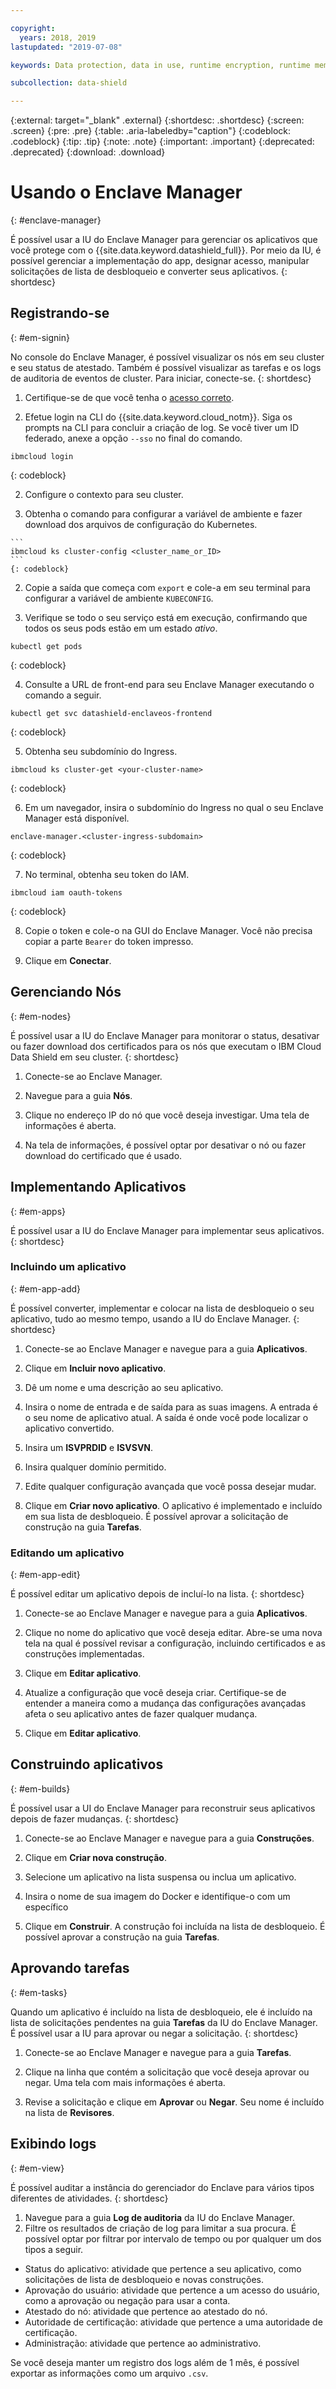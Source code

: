 ```yaml
---

copyright:
  years: 2018, 2019
lastupdated: "2019-07-08"

keywords: Data protection, data in use, runtime encryption, runtime memory encryption, encrypted memory, Intel SGX, software guard extensions, Fortanix runtime encryption

subcollection: data-shield

---
```


{:external: target="_blank" .external}
{:shortdesc: .shortdesc}
{:screen: .screen}
{:pre: .pre}
{:table: .aria-labeledby="caption"}
{:codeblock: .codeblock}
{:tip: .tip}
{:note: .note}
{:important: .important}
{:deprecated: .deprecated}
{:download: .download}

# Usando o Enclave Manager
{: #enclave-manager}

É possível usar a IU do Enclave Manager para gerenciar os aplicativos que você protege com o {{site.data.keyword.datashield_full}}. Por meio da IU, é possível gerenciar a implementação do app, designar acesso, manipular solicitações de lista de desbloqueio e converter seus aplicativos.
{: shortdesc}


## Registrando-se
{: #em-signin}

No console do Enclave Manager, é possível visualizar os nós em seu cluster e seu status de atestado. Também é possível visualizar as tarefas e os logs de auditoria de eventos de cluster. Para iniciar, conecte-se.
{: shortdesc}

1. Certifique-se de que você tenha o [acesso correto](/docs/services/data-shield?topic=data-shield-access).

1. Efetue login na CLI do {{site.data.keyword.cloud_notm}}. Siga os prompts na CLI para concluir a criação de log. Se você tiver um ID federado, anexe a opção `--sso` no final do comando.

  ```
  ibmcloud login
  ```
  {: codeblock}

2. Configure o contexto para seu cluster.

  1. Obtenha o comando para configurar a variável de ambiente e fazer download dos arquivos de configuração do Kubernetes.

    ```
    ibmcloud ks cluster-config <cluster_name_or_ID>
    ```
    {: codeblock}

  2. Copie a saída que começa com `export` e cole-a em seu terminal para configurar a variável de ambiente `KUBECONFIG`.

3. Verifique se todo o seu serviço está em execução, confirmando que todos os seus pods estão em um estado *ativo*.

  ```
  kubectl get pods
  ```
  {: codeblock}

4. Consulte a URL de front-end para seu Enclave Manager executando o comando a seguir.

  ```
  kubectl get svc datashield-enclaveos-frontend
  ```
  {: codeblock}

5. Obtenha seu subdomínio do Ingress.

  ```
  ibmcloud ks cluster-get <your-cluster-name>
  ```
  {: codeblock}

6. Em um navegador, insira o subdomínio do Ingress no qual o seu Enclave Manager está disponível.

  ```
  enclave-manager.<cluster-ingress-subdomain>
  ```
  {: codeblock}

7. No terminal, obtenha seu token do IAM.

  ```
  ibmcloud iam oauth-tokens
  ```
  {: codeblock}

8. Copie o token e cole-o na GUI do Enclave Manager. Você não precisa copiar a parte `Bearer` do token impresso.

9. Clique em **Conectar**.






## Gerenciando Nós
{: #em-nodes}

É possível usar a IU do Enclave Manager para monitorar o status, desativar ou fazer download dos certificados para os nós que executam o IBM Cloud Data Shield em seu cluster.
{: shortdesc}


1. Conecte-se ao Enclave Manager.

2. Navegue para a guia **Nós**.

3. Clique no endereço IP do nó que você deseja investigar. Uma tela de informações é aberta.

4. Na tela de informações, é possível optar por desativar o nó ou fazer download do certificado que é usado.




## Implementando Aplicativos
{: #em-apps}

É possível usar a IU do Enclave Manager para implementar seus aplicativos.
{: shortdesc}


### Incluindo um aplicativo
{: #em-app-add}

É possível converter, implementar e colocar na lista de desbloqueio o seu aplicativo, tudo ao mesmo tempo, usando a IU do Enclave Manager.
{: shortdesc}

1. Conecte-se ao Enclave Manager e navegue para a guia **Aplicativos**.

2. Clique em **Incluir novo aplicativo**.

3. Dê um nome e uma descrição ao seu aplicativo.

4. Insira o nome de entrada e de saída para as suas imagens. A entrada é o seu nome de aplicativo atual. A saída é onde você pode localizar o aplicativo convertido.

5. Insira um **ISVPRDID** e **ISVSVN**.

6. Insira qualquer domínio permitido.

7. Edite qualquer configuração avançada que você possa desejar mudar.

8. Clique em **Criar novo aplicativo**. O aplicativo é implementado e incluído em sua lista de desbloqueio. É possível aprovar a solicitação de construção na guia **Tarefas**.




### Editando um aplicativo
{: #em-app-edit}

É possível editar um aplicativo depois de incluí-lo na lista.
{: shortdesc}


1. Conecte-se ao Enclave Manager e navegue para a guia **Aplicativos**.

2. Clique no nome do aplicativo que você deseja editar. Abre-se uma nova tela na qual é possível revisar a configuração, incluindo certificados e as construções implementadas.

3. Clique em **Editar aplicativo**.

4. Atualize a configuração que você deseja criar. Certifique-se de entender a maneira como a mudança das configurações avançadas afeta o seu aplicativo antes de fazer qualquer mudança.

5. Clique em **Editar aplicativo**.


## Construindo aplicativos
{: #em-builds}

É possível usar a UI do Enclave Manager para reconstruir seus aplicativos depois de fazer mudanças.
{: shortdesc}

1. Conecte-se ao Enclave Manager e navegue para a guia **Construções**.

2. Clique em **Criar nova construção**.

3. Selecione um aplicativo na lista suspensa ou inclua um aplicativo.

4. Insira o nome de sua imagem do Docker e identifique-o com um específico 

5. Clique em **Construir**. A construção foi incluída na lista de desbloqueio. É possível aprovar a construção na guia **Tarefas**.



## Aprovando tarefas
{: #em-tasks}

Quando um aplicativo é incluído na lista de desbloqueio, ele é incluído na lista de solicitações pendentes na guia **Tarefas** da IU do Enclave Manager. É possível usar a IU para aprovar ou negar a solicitação.
{: shortdesc}

1. Conecte-se ao Enclave Manager e navegue para a guia **Tarefas**.

2. Clique na linha que contém a solicitação que você deseja aprovar ou negar. Uma tela com mais informações é aberta.

3. Revise a solicitação e clique em **Aprovar** ou **Negar**. Seu nome é incluído na lista de **Revisores**.


## Exibindo logs
{: #em-view}

É possível auditar a instância do gerenciador do Enclave para vários tipos diferentes de atividades.
{: shortdesc}

1. Navegue para a guia **Log de auditoria** da IU do Enclave Manager.
2. Filtre os resultados de criação de log para limitar a sua procura. É possível optar por filtrar por intervalo de tempo ou por qualquer um dos tipos a seguir.

  * Status do aplicativo: atividade que pertence a seu aplicativo, como solicitações de lista de desbloqueio e novas construções.
  * Aprovação do usuário: atividade que pertence a um acesso do usuário, como a aprovação ou negação para usar a conta.
  * Atestado do nó: atividade que pertence ao atestado do nó.
  * Autoridade de certificação: atividade que pertence a uma autoridade de certificação.
  * Administração: atividade que pertence ao administrativo. 

Se você deseja manter um registro dos logs além de 1 mês, é possível exportar as informações como um arquivo `.csv`.

